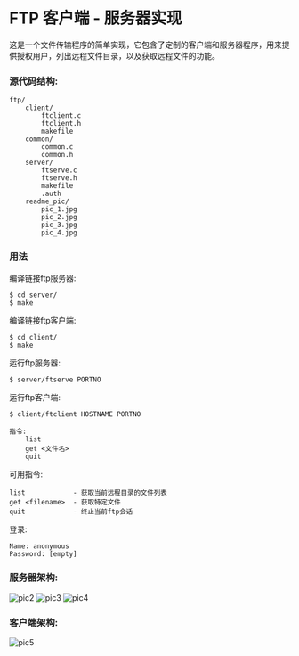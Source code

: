 FTP 客户端 - 服务器实现
===========
这是一个文件传输程序的简单实现，它包含了定制的客户端和服务器程序，用来提供授权用户，列出远程文件目录，以及获取远程文件的功能。

### 源代码结构:
	ftp/
	    client/
	        ftclient.c
	        ftclient.h
	        makefile
	    common/
	        common.c
	        common.h
	    server/
	        ftserve.c
	        ftserve.h
	        makefile
	        .auth
	    readme_pic/
	        pic_1.jpg
	        pic_2.jpg
	        pic_3.jpg
	        pic_4.jpg



### 用法
编译链接ftp服务器:
```
$ cd server/
$ make
```

编译链接ftp客户端:
```
$ cd client/
$ make
```

运行ftp服务器:
```
$ server/ftserve PORTNO
```

运行ftp客户端:
```
$ client/ftclient HOSTNAME PORTNO

指令:
    list
    get <文件名>
    quit
```

可用指令:
```
list            - 获取当前远程目录的文件列表
get <filename>  - 获取特定文件
quit            - 终止当前ftp会话
```

登录:
```
Name: anonymous
Password: [empty]
```

### 服务器架构:

![pic2](https://raw.githubusercontent.com/tantao0675/ftp/master/readme_pic/pic_2.jpg)
![pic3](https://raw.githubusercontent.com/tantao0675/ftp/master/readme_pic/pic_3.jpg)
![pic4](https://raw.githubusercontent.com/tantao0675/ftp/master/readme_pic/pic_4.jpg)

### 客户端架构:

![pic5](https://raw.githubusercontent.com/tantao0675/ftp/master/readme_pic/pic_5.jpg)
